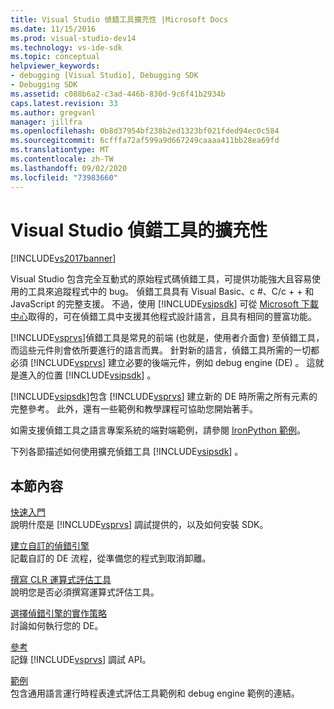 ```yaml
---
title: Visual Studio 偵錯工具擴充性 |Microsoft Docs
ms.date: 11/15/2016
ms.prod: visual-studio-dev14
ms.technology: vs-ide-sdk
ms.topic: conceptual
helpviewer_keywords:
- debugging [Visual Studio], Debugging SDK
- Debugging SDK
ms.assetid: c088b6a2-c3ad-446b-830d-9c6f41b2934b
caps.latest.revision: 33
ms.author: gregvanl
manager: jillfra
ms.openlocfilehash: 0b8d37954bf238b2ed1323bf021fded94ec0c584
ms.sourcegitcommit: 6cfffa72af599a9d667249caaaa411bb28ea69fd
ms.translationtype: MT
ms.contentlocale: zh-TW
ms.lasthandoff: 09/02/2020
ms.locfileid: "73983660"
---
```

# <a name="visual-studio-debugger-extensibility"></a>Visual Studio 偵錯工具的擴充性
[!INCLUDE[vs2017banner](../../includes/vs2017banner.md)]

Visual Studio 包含完全互動式的原始程式碼偵錯工具，可提供功能強大且容易使用的工具來追蹤程式中的 bug。 偵錯工具具有 Visual Basic、c #、C/c + + 和 JavaScript 的完整支援。 不過，使用 [!INCLUDE[vsipsdk](../../includes/vsipsdk-md.md)] 可從 [Microsoft 下載中心](https://www.microsoft.com/download/details.aspx?id=21835)取得的，可在偵錯工具中支援其他程式設計語言，且具有相同的豐富功能。  
  
 [!INCLUDE[vsprvs](../../includes/vsprvs-md.md)]偵錯工具是常見的前端 (也就是，使用者介面會) 至偵錯工具，而這些元件則會依所要進行的語言而異。 針對新的語言，偵錯工具所需的一切都必須 [!INCLUDE[vsprvs](../../includes/vsprvs-md.md)] 建立必要的後端元件，例如 debug engine (DE) 。 這就是進入的位置 [!INCLUDE[vsipsdk](../../includes/vsipsdk-md.md)] 。  
  
 [!INCLUDE[vsipsdk](../../includes/vsipsdk-md.md)]包含 [!INCLUDE[vsprvs](../../includes/vsprvs-md.md)] 建立新的 DE 時所需之所有元素的完整參考。 此外，還有一些範例和教學課程可協助您開始著手。  
  
 如需支援偵錯工具之語言專案系統的端對端範例，請參閱 [IronPython 範例](https://msdn.microsoft.com/4c41695c-12c1-4670-b43b-d8d84c9e4089)。  
  
 下列各節描述如何使用擴充偵錯工具 [!INCLUDE[vsipsdk](../../includes/vsipsdk-md.md)] 。  
  
## <a name="in-this-section"></a>本節內容  
 [快速入門](../../extensibility/debugger/getting-started-with-debugger-extensibility.md)  
 說明什麼是 [!INCLUDE[vsprvs](../../includes/vsprvs-md.md)] 調試提供的，以及如何安裝 SDK。  
  
 [建立自訂的偵錯引擎](../../extensibility/debugger/creating-a-custom-debug-engine.md)  
 記載自訂的 DE 流程，從準備您的程式到取消卸離。  
  
 [撰寫 CLR 運算式評估工具](../../extensibility/debugger/writing-a-common-language-runtime-expression-evaluator.md)  
 說明您是否必須撰寫運算式評估工具。  
  
 [選擇偵錯引擎的實作策略](../../extensibility/debugger/choosing-a-debug-engine-implementation-strategy.md)  
 討論如何執行您的 DE。  
  
 [參考](../../extensibility/debugger/reference/reference-visual-studio-debugging-apis.md)  
 記錄 [!INCLUDE[vsprvs](../../includes/vsprvs-md.md)] 調試 API。  
  
 [範例](../../extensibility/debugger/visual-studio-debugging-samples.md)  
 包含通用語言運行時程表達式評估工具範例和 debug engine 範例的連結。
